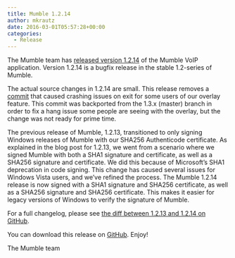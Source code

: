```yaml
---
title: Mumble 1.2.14
author: mkrautz
date: 2016-03-01T05:57:28+00:00
categories:
  - Release
---
```


The Mumble team has [released version 1.2.14][1] of the Mumble VoIP application. Version 1.2.14 is a bugfix release in
the stable 1.2-series of Mumble.

<!--more-->

The actual source changes in 1.2.14 are small. This release removes a [commit][2] that caused crashing issues on exit
for some users of our overlay feature. This commit was backported from the 1.3.x (master) branch in order to fix a hang
issue some people are seeing with the overlay, but the change was not ready for prime time.

The previous release of Mumble, 1.2.13, transitioned to only signing Windows releases of Mumble with our SHA256
Authenticode certificate. As explained in the blog post for 1.2.13, we went from a scenario where we signed Mumble with
both a SHA1 signature and certificate, as well as a SHA256 signature and certificate. We did this because of
Microsoft&#8217;s SHA1 deprecation in code signing. This change has caused several issues for Windows Vista users, and
we&#8217;ve refined the process. The Mumble 1.2.14 release is now signed with a SHA1 signature and SHA256 certificate,
as well as a SHA256 signature and SHA256 certificate. This makes it easier for legacy versions of Windows to verify the
signature of Mumble.

For a full changelog, please see [the diff between 1.2.13 and 1.2.14 on GitHub][3].

You can download this release on [GitHub][4]. Enjoy!

The Mumble team

[1]: https://github.com/mumble-voip/mumble/releases/tag/1.2.14
[2]: https://github.com/mumble-voip/mumble/commit/6f3bacbded1b91c8eff6d13de436d9650aaf36e1
[3]: https://github.com/mumble-voip/mumble/compare/1.2.13...1.2.14
[4]:
  https://github.com/mumble-voip/mumble/releases/tag/1.2.14
  "https://github.com/mumble-voip/mumble/releases/tag/1.2.14"
